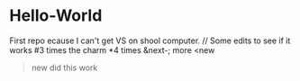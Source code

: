 # Hello-World
First repo ecause I can't get VS on shool computer.
//
Some edits to see if it works
#3 times the charm
*4 times
&next-;
more 
<new
>new
>did this work 
<or was it like this>
  <does,'t seem right>
         
